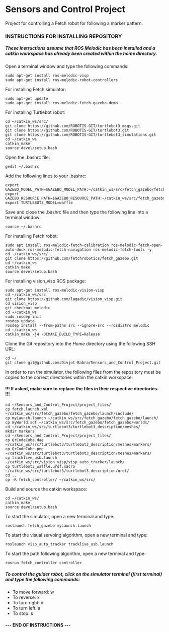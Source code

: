 # Sensors and Control Project
Project for controlling a Fetch robot for following a marker pattern.

### INSTRUCTIONS FOR INSTALLING REPOSITORY

##### These instructions assume that ROS Melodic has been installed and a catkin workspace has already been created within the home directory.

Open a terminal window and type the following commands:
```
sudo apt-get install ros-melodic-visp
sudo apt-get install ros-melodic-robot-controllers
```

For installing Fetch simulator:
```
sudo apt-get update
sudo apt-get install ros-melodic-fetch-gazebo-demo
```

For installing Turtlebot robot:
```
cd ~/catkin_ws/src/  
git clone https://github.com/ROBOTIS-GIT/turtlebot3_msgs.git  
git clone https://github.com/ROBOTIS-GIT/turtlebot3.git  
git clone https://github.com/ROBOTIS-GIT/turtlebot3_simulations.git  
cd ~/catkin_ws
catkin_make
source devel/setup.bash
```

Open the .bashrc file:
```
gedit ~/.bashrc
```

Add the following lines to your .bashrc:
```
export GAZEBO_MODEL_PATH=$GAZEBO_MODEL_PATH:~/catkin_ws/src/fetch_gazebo/fetch_gazebo/models/gazebo_models_worlds_collection/models
export GAZEBO_RESOURCE_PATH=$GAZEBO_RESOURCE_PATH:~/catkin_ws/src/fetch_gazebo/fetch_gazebo/models/gazebo_models_worlds_collection/worlds
export TURTLEBOT3_MODEL=waffle
```

Save and close the .bashrc file and then type the following line into a terminal window:
```
source ~/.bashrc
```

For installing Fetch robot:
```
sudo apt install ros-melodic-fetch-calibration ros-melodic-fetch-open-auto-dock ros-melodic-fetch-navigation ros-melodic-fetch-tools -y
cd ~/catkin_ws/src/ 
git clone https://github.com/fetchrobotics/fetch_gazebo.git    
cd ~/catkin_ws   
catkin_make   
source devel/setup.bash
```

For installing vision_visp ROS package:
```
sudo apt-get install ros-melodic-vision-visp
cd ~/catkin_ws/src
git clone https://github.com/lagadic/vision_visp.git
cd vision_visp
git checkout melodic
cd ~/catkin_ws
sudo rosdep init
rosdep update
rosdep install --from-paths src --ignore-src --rosdistro melodic
cd ~/catkin_ws
catkin_make -j4 -DCMAKE_BUILD_TYPE=Release
```

Clone the Git repository into the *Home* directory using the following SSH URL:
```
cd ~/
git clone git@github.com:Divjot-Babra/Sensors_and_Control_Project.git
```

In order to run the simulator, the following files from the repository must be copied to the correct directories within the catkin workspace:
#### !!! If asked, make sure to replace the files in their respective directories. !!!
```
cd ~/Sensors_and_Control_Project/project_files/
cp fetch.launch.xml ~/catkin_ws/src/fetch_gazebo/fetch_gazebo/launch/include/
cp myLaunch.launch ~/catkin_ws/src/fetch_gazebo/fetch_gazebo/launch/
cp myWorld.sdf ~/catkin_ws/src/fetch_gazebo/fetch_gazebo/worlds/ 
cd ~/catkin_ws/src/turtlebot3/turtlebot3_description/meshes/ 
mkdir markers
cd ~/Sensors_and_Control_Project/project_files/
cp QrCodeCube.dae ~/catkin_ws/src/turtlebot3/turtlebot3_description/meshes/markers/
cp QrCodeCube.png ~/catkin_ws/src/turtlebot3/turtlebot3_description/meshes/markers/
cp tracklive_usb.launch ~/catkin_ws/src/vision_visp/visp_auto_tracker/launch/
cp turtlebot3_waffle.urdf.xacro ~/catkin_ws/src/turtlebot3/turtlebot3_description/urdf/
cd ..
cp -R fetch_controller/ ~/catkin_ws/src/
```

Build and source the catkin workspace:
```
cd ~/catkin_ws/
catkin_make
source devel/setup.bash
```

To start the simulator, open a new terminal and type: 
```
roslaunch fetch_gazebo myLaunch.launch
```

To start the visual servoing algorithm, open a new terminal and type: 
```
roslaunch visp_auto_tracker tracklive_usb.launch
```

To start the path following algorithm, open a new terminal and type: 
```
rosrun fetch_controller controller
```

##### To control the guider robot, click on the simulator terminal (first terminal) and type the following commands: 
- To move forward: w
- To reverse: x
- To turn right: d
- To turn left: a
- To stop: s

#### --- END OF INSTRUCTIONS ---
